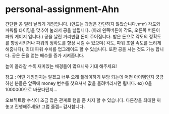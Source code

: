 # personal-assignment-Ahn

간단한 공 멀리 날리기 게임입니다. (만드는 과정은 간단하지 않았습니다.ㅠㅠ)
각도와 파워를 타이밍을 맞추어 눌러서 공을 날립니다.
(아래 왼쪽버튼이 각도, 오른쪽 버튼이 파워 게이지 입니다.)
공을 날린 거리만큼 돈이 주어집니다.
받은 돈으로 각도의 정확도를 향상시키거나 파워의 정확도를 향상 시킬 수 있으며( 각도, 파워 조절 속도를 느리게 해줍니다), 
최대 파워 수치를 업그레이드 할 수 있습니다.
또한 공을 사는 것도 가능 합니다.
공은 돈을 얻는 배수를 증가 시켜줍니다.

높이 올라갈 수록 재미있는 배경들이 많으니까 기대 해주세요!

참고 : 어떤 게임인지는 알겠고 너무 오래 플레이하기 부담 되는데 어떤 아이템인지 궁금하신 분들은 앞쪽에 money 변수를 찾으셔서 값을 올려버리시면 됩니다. ex) 0을 1000000으로 바꾼다던지... 


오브젝트랑 수식이 조금 많은 관계로 램을 좀 차지 할 수 있습니다. 다른창을 최대한 꺼놓고 진행해주세요!
그럼 즐겜~
감사합니다.
